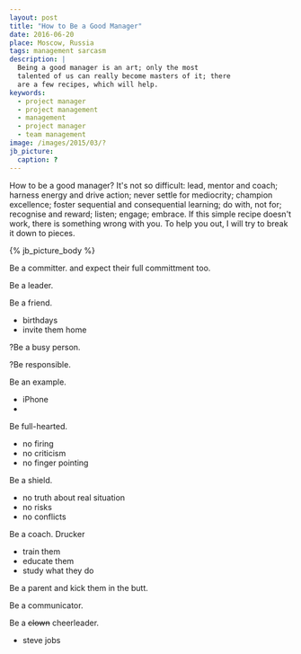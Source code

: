 ```yaml
---
layout: post
title: "How to Be a Good Manager"
date: 2016-06-20
place: Moscow, Russia
tags: management sarcasm
description: |
  Being a good manager is an art; only the most
  talented of us can really become masters of it; there
  are a few recipes, which will help.
keywords:
  - project manager
  - project management
  - management
  - project manager
  - team management
image: /images/2015/03/?
jb_picture:
  caption: ?
---
```


How to be a good manager?
It's not so difficult:
lead, mentor and coach;
harness energy and drive action;
never settle for mediocrity;
champion excellence;
foster sequential and consequential learning;
do with, not for;
recognise and reward;
listen;
engage;
embrace.
If this simple recipe doesn't work, there is something wrong with you.
To help you out, I will try to break it down to pieces.

<!--more-->

{% jb_picture_body %}

Be a committer. and expect their full committment too.

Be a leader.

Be a friend.
  - birthdays
  - invite them home

?Be a busy person.

?Be responsible.

Be an example.
  - iPhone
  -

Be full-hearted.
  - no firing
  - no criticism
  - no finger pointing

Be a shield.
  - no truth about real situation
  - no risks
  - no conflicts

Be a coach. Drucker
  - train them
  - educate them
  - study what they do

Be a parent and kick them in the butt.

Be a communicator.

Be a <del>clown</del> cheerleader.
  - steve jobs

